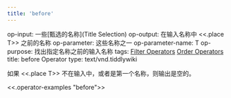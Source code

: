 ```yaml
---
title: 'before'
---
```


op-input: 一些[甄选的名称](Title Selection)
op-output: 在输入名称中 <<.place T>> 之前的名称
op-parameter: 这些名称之一
op-parameter-name: T
op-purpose: 找出指定名称之前的输入名称
tags: [Filter Operators](#Filter%20Operators) [Order Operators](#Order%20Operators)
title: before Operator
type: text/vnd.tiddlywiki

如果 <<.place T>> 不在输入中，或者是第一个名称，则输出是空的。

<<.operator-examples "before">>
